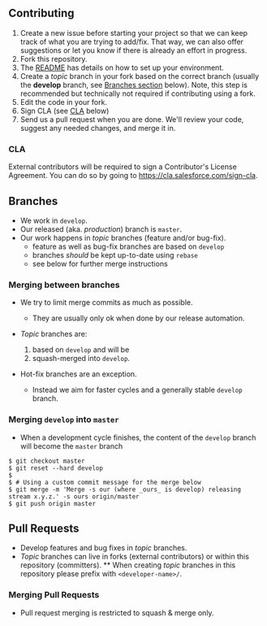 ## Contributing
1. Create a new issue before starting your project so that we can keep track of
   what you are trying to add/fix. That way, we can also offer suggestions or
   let you know if there is already an effort in progress.
1. Fork this repository.
1. The [README](README.md) has details on how to set up your environment.
1. Create a _topic_ branch in your fork based on the correct branch (usually the **develop** branch, see [Branches section](#Branches) below). Note, this step is recommended but technically not required if contributing using a fork.
1. Edit the code in your fork.
1. Sign CLA (see [CLA](#CLA) below)
1. Send us a pull request when you are done. We'll review your code, suggest any
   needed changes, and merge it in.

### CLA
External contributors will be required to sign a Contributor's License
Agreement. You can do so by going to https://cla.salesforce.com/sign-cla.

## Branches
* We work in `develop`.
* Our released (aka. _production_) branch is `master`.
* Our work happens in _topic_ branches (feature and/or bug-fix).
  - feature as well as bug-fix branches are based on `develop`
  - branches _should_ be kept up-to-date using `rebase`
  - see below for further merge instructions

### Merging between branches
* We try to limit merge commits as much as possible.
  - They are usually only ok when done by our release automation.

* _Topic_ branches are:
  1. based on `develop` and will be
  1. squash-merged into `develop`.

* Hot-fix branches are an exception.
  - Instead we aim for faster cycles and a generally stable `develop` branch.

### Merging `develop` into `master`
* When a development cycle finishes, the content of the `develop` branch will become the `master` branch
```
$ git checkout master
$ git reset --hard develop
$
$ # Using a custom commit message for the merge below
$ git merge -m 'Merge -s our (where _ours_ is develop) releasing stream x.y.z.' -s ours origin/master
$ git push origin master
```

## Pull Requests
* Develop features and bug fixes in _topic_ branches.
* _Topic_ branches can live in forks (external contributors) or within this repository (committers).
  ** When creating _topic_ branches in this repository please prefix with `<developer-name>/`.

### Merging Pull Requests
* Pull request merging is restricted to squash & merge only.
